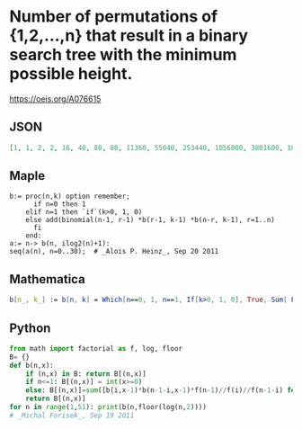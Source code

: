 # Number of permutations of \{1,2,\.\.\.,n\} that result in a binary search tree with the minimum possible height\.
https://oeis.org/A076615
## JSON
```JSON
[1, 1, 2, 2, 16, 40, 80, 80, 11360, 55040, 253440, 1056000, 3801600, 10982400, 21964800, 21964800, 857213660160, 7907423180800, 72155129446400, 645950912921600, 5622693241651200, 47110389109555200, 375570435981312000, 2811021970538496000, 19445103757787136000]
```
## Maple
```Maple
b:= proc(n,k) option remember;
      if n=0 then 1
    elif n=1 then `if`(k>0, 1, 0)
    else add(binomial(n-1, r-1) *b(r-1, k-1) *b(n-r, k-1), r=1..n)
      fi
    end:
a:= n-> b(n, ilog2(n)+1):
seq(a(n), n=0..30);  # _Alois P. Heinz_, Sep 20 2011
```
## Mathematica
```Mathematica
b[n_, k_] := b[n, k] = Which[n==0, 1, n==1, If[k>0, 1, 0], True, Sum[ Binomial[n-1, r-1]*b[r-1, k-1]*b[n-r, k-1], {r, 1, n}]]; a[n_] := b[n, Floor @ Log[2, n]+1]; Table[a[n], {n, 1, 30}] (* _Jean-François Alcover_, Feb 19 2017, after _Alois P. Heinz_ *)
```
## Python
```Python
from math import factorial as f, log, floor
B= {}
def b(n,x):
    if (n,x) in B: return B[(n,x)]
    if n<=1: B[(n,x)] = int(x>=0)
    else: B[(n,x)]=sum([b(i,x-1)*b(n-1-i,x-1)*f(n-1)//f(i)//f(n-1-i) for i in range(n)])
    return B[(n,x)]
for n in range(1,51): print(b(n,floor(log(n,2))))
# _Michal Forisek_, Sep 19 2011
```
